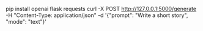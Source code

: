 pip install openai flask requests
curl -X POST http://127.0.0.1:5000/generate -H "Content-Type: application/json" -d '{"prompt": "Write a short story", "mode": "text"}'
